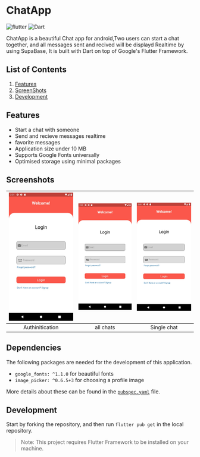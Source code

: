 # ChatApp



![flutter](https://img.shields.io/badge/Flutter-Framework-green?logo=flutter)    ![Dart](https://img.shields.io/badge/Dart-Language-blue?logo=dart) 


ChatApp is a beautiful Chat app for android,Two users can start a chat together, and all messages sent and recived will be displayd Realtime by using SupaBase, It is built with Dart on top of Google's Flutter Framework.




## List of Contents

1. [Features](#features)
2. [ScreenShots](#screenshots)
5. [Development](#development)


## Features

- Start a chat with someone
- Send and recieve messages realtime
- favorite messages
- Application size under 10 MB
- Supports Google Fonts universally
- Optimised storage using minimal packages

## Screenshots
| <img src="https://github.com/fares-q44/ChatApp/blob/main/screenshots/1.jpeg" width="250"> |<img src="https://github.com/fares-q44/ChatApp/blob/main/screenshots/1.jpeg" width="250"> |  <img src="https://github.com/fares-q44/ChatApp/blob/main/screenshots/1.jpeg" width="250"> |
|:------------:|:------------:| :------------:|
| Authinitication | all chats | Single chat




  


## Dependencies

The following packages are needed for the development of this application.


- `google_fonts: ^1.1.0` for beautiful fonts
- `image_picker: ^0.6.5+3` for choosing a profile image



More details about these can be found in the [`pubspec.yaml`](https://github.com/fares-q44/ChatApp/blob/master/pubspec.yaml) file.



## Development

Start by forking the repository, and then run `flutter pub get` in the local repository. 
>Note: This project requires Flutter Framework to be installed on your machine.
